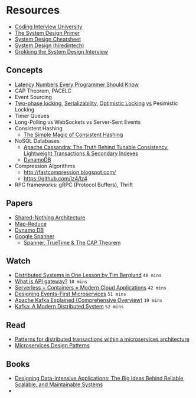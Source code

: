 # Resources

- [Coding Interview University](https://github.com/jwasham/coding-interview-university)
- [The System Design Primer](https://github.com/donnemartin/system-design-primer)
- [System Design Cheatsheet](https://gist.github.com/vasanthk/485d1c25737e8e72759f)
- [System Design (hiredintech)](https://www.hiredintech.com/classrooms/system-design/)
- [Grokking the System Design Interview](https://www.educative.io/courses/grokking-the-system-design-interview/)


## Concepts
- [Latency Numbers Every Programmer Should Know](https://gist.github.com/jboner/2841832)
- CAP Theorem, PACELC
- Event Sourcing
- [Two-phase locking](https://en.wikipedia.org/wiki/Two-phase_locking), [Serializability](https://en.wikipedia.org/wiki/Serializability), [Optimistic Locking](https://enterprisecraftsmanship.com/posts/optimistic-locking-automatic-retry/) [vs](https://stackoverflow.com/questions/129329/optimistic-vs-pessimistic-locking) Pesimistic Locking
- Timer Queues
- Long-Polling vs WebSockets vs Server-Sent Events
- Consistent Hashing
  - [The Simple Magic of Consistent Hashing](https://www.paperplanes.de/2011/12/9/the-magic-of-consistent-hashing.html)
- NoSQL Databases
  - [Apache Cassandra: The Truth Behind Tunable Consistency, Lightweight Transactions & Secondary Indexes](https://medium.com/yugabyte/apache-cassandra-the-truth-behind-tunable-consistency-lightweight-transactions-secondary-42d928a7d994)
  - [DynamoDB](https://www.dynamodbguide.com/what-is-dynamo-db)
- Compression Algorithms
  - http://fastcompression.blogspot.com/
  - https://github.com/lz4/lz4 
- RPC frameworks: gRPC (Protocol Buffers), Thrift

## Papers
 - [Shared-Nothing Architecture](http://db.cs.berkeley.edu/papers/hpts85-nothing.pdf)
 - [Map-Reduce](https://ai.google/research/pubs/pub62)
 - [Dynamo DB](https://www.dynamodbguide.com/the-dynamo-paper/)
 - [Google Spanner](https://ai.google/research/pubs/pub45855)
   - [Spanner, TrueTime & The CAP Theorem](https://storage.googleapis.com/pub-tools-public-publication-data/pdf/45855.pdf)

## Watch

- [Distributed Systems in One Lesson by Tim Berglund](https://www.youtube.com/watch?v=Y6Ev8GIlbxc) `48 mins`
- [What is API gateway?](https://www.youtube.com/watch?v=vHQqQBYJtLI) `10 mins`
- [Serverless + Containers = Modern Cloud Applications](https://www.youtube.com/watch?v=q9Wa5KJURec) `42 mins`
- [Designing Events-First Microservices](https://www.infoq.com/presentations/microservices-events-first-design/) `51 mins`
- [Apache Kafka Explained (Comprehensive Overview)](https://www.youtube.com/watch?v=JalUUBKdcA0) `19 mins`
- [Kafka: A Modern Distributed System](https://www.youtube.com/watch?v=Ea3aoACnbEk) `52 mins`

## Read
 - [Patterns for distributed transactions within a microservices architecture](https://developers.redhat.com/blog/2018/10/01/patterns-for-distributed-transactions-within-a-microservices-architecture/)
 - [Microservices Design Patterns](https://microservices.io/patterns/microservices.html)

## Books
- [Designing Data-Intensive Applications: The Big Ideas Behind Reliable, Scalable, and Maintainable Systems](https://www.amazon.com/Designing-Data-Intensive-Applications-Reliable-Maintainable/dp/1449373321/)
- 
 

 
